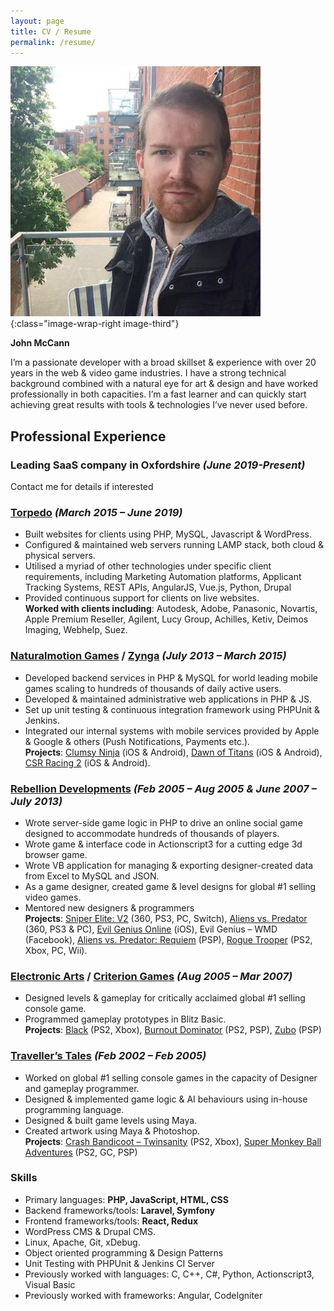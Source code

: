 ```yaml
---
layout: page
title: CV / Resume
permalink: /resume/
---
```

![JMac](/assets/img/jmac.jpg){:class="image-wrap-right image-third"}

**John McCann**

I’m a passionate developer with a broad skillset & experience with over 20 years in the web & video game industries. I have a strong technical background combined with a natural eye for art & design and have worked professionally in both capacities. I’m a fast learner and can quickly start achieving great results with tools & technologies I’ve never used before.

## Professional Experience

### Leading SaaS company in Oxfordshire *(June 2019-Present)*
Contact me for details if interested

### [Torpedo](www.torpedogroup.com) *(March 2015 – June 2019)*
* Built websites for clients using PHP, MySQL, Javascript & WordPress.
* Configured & maintained web servers running LAMP stack, both cloud & physical servers.
* Utilised a myriad of other technologies under specific client requirements, including Marketing Automation platforms, Applicant Tracking Systems, REST APIs, AngularJS, Vue.js, Python, Drupal
* Provided continuous support for clients on live websites.  
**Worked with clients including**: Autodesk, Adobe, Panasonic, Novartis, Apple Premium Reseller, Agilent, Lucy Group, Achilles, Ketiv, Deimos Imaging, Webhelp, Suez.

### [Naturalmotion Games](https://en.wikipedia.org/wiki/NaturalMotion) / [Zynga](https://en.wikipedia.org/wiki/Zynga) *(July 2013 – March 2015)*
* Developed backend services in PHP & MySQL for world leading mobile games scaling to hundreds of thousands of daily active users.
* Developed & maintained administrative web applications in PHP & JS.
* Set up unit testing & continuous integration framework using PHPUnit & Jenkins.
* Integrated our internal systems with mobile services provided by Apple & Google & others (Push Notifications, Payments etc.).  
**Projects**: [Clumsy Ninja](http://geni.us/3GSs) (iOS & Android), [Dawn of Titans](http://geni.us/15EG) (iOS & Android), [CSR Racing 2](http://geni.us/2o4I) (iOS & Android).

### [Rebellion Developments](https://en.wikipedia.org/wiki/Rebellion_Developments) *(Feb 2005 – Aug 2005 & June 2007 – July 2013)*
* Wrote server-side game logic in PHP to drive an online social game designed to accommodate hundreds of thousands of players.
* Wrote game & interface code in Actionscript3 for a cutting edge 3d browser game.
* Wrote VB application for managing & exporting designer-created data from Excel to MySQL and JSON.
* As a game designer, created game & level designs for global #1 selling video games.
* Mentored new designers & programmers  
**Projects**: [Sniper Elite: V2](http://geni.us/3M5a) (360, PS3, PC, Switch), [Aliens vs. Predator](http://geni.us/DIr) (360,  PS3 & PC), [Evil Genius Online](http://geni.us/3Ybi) (iOS), Evil Genius – WMD (Facebook),  [Aliens vs. Predator: Requiem](http://geni.us/2mYp) (PSP), [Rogue Trooper](http://geni.us/45cr) (PS2, Xbox, PC, Wii).

### [Electronic Arts](https://en.wikipedia.org/wiki/Electronic_Arts) / [Criterion Games](https://en.wikipedia.org/wiki/Criterion_Games) *(Aug 2005 – Mar 2007)*
* Designed levels & gameplay for critically acclaimed global #1 selling console game.
* Programmed gameplay prototypes in Blitz Basic.  
**Projects**: [Black](http://geni.us/24gX) (PS2, Xbox), [Burnout Dominator](http://geni.us/2lKA) (PS2, PSP), [Zubo](http://geni.us/2amZ) (PSP)

### [Traveller’s Tales](https://en.wikipedia.org/wiki/Traveller%27s_Tales) *(Feb 2002 – Feb 2005)*
* Worked on global #1 selling console games in the capacity of Designer and gameplay programmer.
* Designed & implemented game logic & AI behaviours using in-house programming language.
* Designed & built game levels using Maya.
* Created artwork using Maya & Photoshop.  
**Projects**: [Crash Bandicoot – Twinsanity](http://geni.us/HFF) (PS2, Xbox), [Super Monkey Ball Adventures](http://geni.us/3vIN) (PS2, GC, PSP)

### Skills
* Primary languages: **PHP, JavaScript, HTML, CSS**
* Backend frameworks/tools: **Laravel, Symfony**
* Frontend frameworks/tools: **React, Redux**
* WordPress CMS & Drupal CMS.
* Linux, Apache, Git, xDebug.
* Object oriented programming & Design Patterns
* Unit Testing with PHPUnit & Jenkins CI Server
* Previously worked with languages: C, C++, C#, Python, Actionscript3, Visual Basic
* Previously worked with frameworks:  Angular, CodeIgniter
